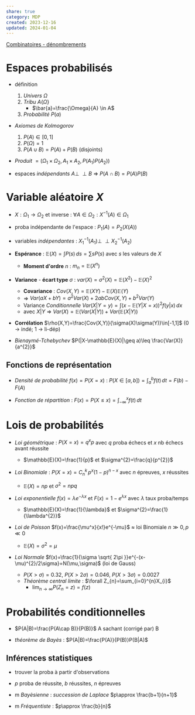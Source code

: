 ```yaml
---  
share: true  
category: MDP  
created: 2023-12-16  
updated: 2024-01-04  
---  
```

  
[Combinatoires - dénombrements](Combinatoires%20-%20d%C3%A9nombrements.md)  
# Espaces probabilisés  
  
- définition   
	1. *Univers* $\Omega$  
	2. *Tribu* $A \{ \Omega \}$  
		- $\bar{a}=\frac{\Omega}{A} \in A$  
	1. *Probabilité* $P(a)$  
  
- *Axiomes de Kolmogorov*   
	1. $P(A)\in[0,1]$  
	2. $P(\Omega)=1$  
	3. $P(A\cup B)=P(A)+P(B)$ (disjoints)  
  
- *Produit*  $=(\Omega_{1}\times\Omega_{2}, A_{1}\times A_{2}, P(A_{1})P(A_{2}))$  
  
- espaces *indépendants* $A\perp\!\!\!\perp B$ ⇒ $P(A\cap B)=P(A)P(B)$  
# Variable aléatoire $X$  
  
- $X:\Omega_{1}\to\Omega_{2}$  et inverse : $\forall A\in\Omega_{2}: X^{-1}(A)\in\Omega_{1}$  
  
- proba indépendante de l'espace : $P_{1}(A)=P_{2}(X(A))$  
  
- variables *indépendantes* : $X_{1}^{-1}(A_{1})\perp\!\!\!\perp X_{2}^{-1}(A_{2})$  
  
- **Espérance** : $\mathbb{E}(X)=\int P(s) \, ds=\sum sP(s)$ avec $s$ les valeurs de $X$   
	- **Moment d'ordre** $n$ : $m_{n}=\mathbb{E}(X^n)$  
  
- **Variance** - **écart type** $\sigma$ : $var(X)=\sigma^{2}(X)=\mathbb{E}(X^{2})-\mathbb{E}(X)^{2}$  
	- **Covariance** : $Cov(X,Y)=\mathbb{E}(XY)-\mathbb{E}(X)\mathbb{E}(Y)$  
	- ⇒ $Var(aX+bY)=a^{2}Var(X)+2abCov(X,Y)+b^{2}Var(Y)$  
	- Variance *Conditionnelle* $Var(X|Y=y)=\int (x-\mathbb{E}(Y|X=x))^{2}f(y|x) \, dx$  
	- avec $X|Y$ ⇒  $Var(X)=\mathbb{E}(Var(X|Y))+Var(\mathbb{E}(X|Y))$  
  
- **Corrélation** $\rho(X,Y)=\frac{Cov(X,Y)}{\sigma(X)\sigma(Y)}\in[-1,1]$ (0 → indé; 1 → li-dép)  
  
- *Bienaymé-Tchebychev* $P(|X-\mathbb{E}(X)|\geq a)\leq \frac{Var(X)}{a^{2}}$  
## Fonctions de représentation  
  
- *Densité de probabilité* $f(x)=P(X=x)$ : $P(X \in[a,b])=\int_{a}^{b} f(t) \, dt=F(b)-F(A)$  
  
- *Fonction de répartition* : $F(x)=P(X\leq x)=\int_{-\infty}^{x}f(t)  \, dt$  
# Lois de probabilités  
  
- *Loi géométrique* : $P(X=x)=q^xp$ avec $q$  proba échecs et $x$ nb échecs avant réussite  
	- $\mathbb{E}(X)=\frac{1}{p}$ et $\sigma^{2}=\frac{q}{p^{2}}$  
  
- *Loi Binomiale* : $P(X=x)=C_{n}^k\,p^x(1-p)^{n-x}$ avec $n$ épreuves, $x$ réussites  
	- $\mathbb{E}(X)=np$ et $\sigma^{2}=npq$  
  
  
- *Loi exponentielle* $f(x)=\lambda e^{-\lambda x}$ et $F(x)=1-e^{\lambda x}$ avec $\lambda$ taux proba/temps  
	- $\mathbb{E}(X)=\frac{1}{\lambda}$ et $\sigma^{2}=\frac{1}{\lambda^{2}}$  
  
- *Loi de Poisson* $f(x)=\frac{\mu^x}{x!}e^{-\mu}$ $\approx$ loi Binomiale $n\gg 0,p\ll 0$   
	- $\mathbb{E}(X)=\sigma^{2}=\mu$  
  
- *Loi Normale* $f(x)=\frac{1}{\sigma \sqrt{ 2\pi }}e^{-(x-\mu)^{2}/2\sigma}=N(\mu,\sigma)$ (loi de Gauss)  
	- $P(X > σ) = 0.32$, $P(X > 2σ) = 0.046$, $P(X > 3σ) = 0.0027$  
	- *Théorème central limite* : $\forall Z_{n}=\sum_{i=0}^{n}X_{i}$  
		- $\lim_{ n \to \infty } P(Z_{n}=z)=f(z)$  
# Probabilités conditionnelles  
  
- $P(A|B)=\frac{P(A\cap B)}{P(B)}$ A sachant (corrigé par) B  
  
- *théorème de Bayès* : $P(A|B)=\frac{P(A)}{P(B)}P(B|A)$  
## Inférences statistiques  
  
- trouver la proba à partir d'observations  
  
- $p$ proba de réussite, $b$ réussites, $n$ épreuves  
  
- m *Bayèsienne* : *succession de Laplace* $p\approx \frac{b+1}{n+1}$   
  
- m *Fréquentiste* : $p\approx \frac{b}{n}$  
